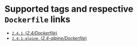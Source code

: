 # Supported tags and respective `Dockerfile` links

- [`2.4.1`, (*2.4/Dockerfile*)](https://github.com/outstand/docker-ruby-test/blob/master/2.4/Dockerfile)
- [`2.4.1-alpine`, (*2.4-alpine/Dockerfile*)](https://github.com/outstand/docker-ruby-test/blob/master/2.4-alpine/Dockerfile)

